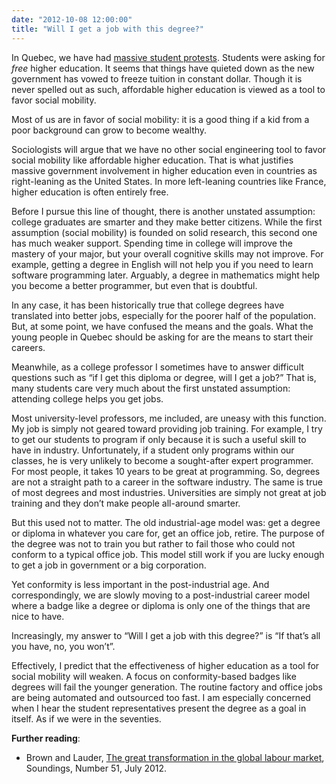 ```yaml
---
date: "2012-10-08 12:00:00"
title: "Will I get a job with this degree?"
---
```




In Quebec, we have had [massive student protests](https://en.wikipedia.org/wiki/2012_Quebec_student_protests). Students were asking for _free_ higher education. It seems that things have quieted down as the new government has vowed to freeze tuition in constant dollar. Though it is never spelled out as such, affordable higher education is viewed as a tool to favor social mobility.

Most of us are in favor of social mobility: it is a good thing if a kid from a poor background can grow to become wealthy.

Sociologists will argue that we have no other social engineering tool to favor social mobility like affordable higher education. That is what justifies massive government involvement in higher education even in countries as right-leaning as the United States. In more left-leaning countries like France, higher education is often entirely free.

Before I pursue this line of thought, there is another unstated assumption: college graduates are smarter and they make better citizens. While the first assumption (social mobility) is founded on solid research, this second one has much weaker support. Spending time in college will improve the mastery of your major, but your overall cognitive skills may not improve. For example, getting a degree in English will not help you if you need to learn software programming later. Arguably, a degree in mathematics might help you become a better programmer, but even that is doubtful.

In any case, it has been historically true that college degrees have translated into better jobs, especially for the poorer half of the population. But, at some point, we have confused the means and the goals. What the young people in Quebec should be asking for are the means to start their careers.

Meanwhile, as a college professor I sometimes have to answer difficult questions such as &ldquo;if I get this diploma or degree, will I get a job?&rdquo; That is, many students care very much about the first unstated assumption: attending college helps you get jobs.

Most university-level professors, me included, are uneasy with this function. My job is simply not geared toward providing job training. For example, I try to get our students to program if only because it is such a useful skill to have in industry. Unfortunately, if a student only programs within our classes, he is very unlikely to become a sought-after expert programmer. For most people, it takes 10 years to be great at programming. So, degrees are not a straight path to a career in the software industry. The same is true of most degrees and most industries. Universities are simply not great at job training and they don&rsquo;t make people all-around smarter.

But this used not to matter. The old industrial-age model was: get a degree or diploma in whatever you care for, get an office job, retire. The purpose of the degree was not to train you but rather to fail those who could not conform to a typical office job. This model still work if you are lucky enough to get a job in government or a big corporation.

Yet conformity is less important in the post-industrial age. And correspondingly, we are slowly moving to a post-industrial career model where a badge like a degree or diploma is only one of the things that are nice to have.

Increasingly, my answer to &ldquo;Will I get a job with this degree?&rdquo; is &ldquo;If that&rsquo;s all you have, no, you won&rsquo;t&rdquo;.

Effectively, I predict that the effectiveness of higher education as a tool for social mobility will weaken. A focus on conformity-based badges like degrees will fail the younger generation. The routine factory and office jobs are being automated and outsourced too fast. I am especially concerned when I hear the student representatives present the degree as a goal in itself. As if we were in the seventies.

__Further reading__:

- Brown and Lauder, [The great transformation in the global labour market](http://www.eurozine.com/pdf/2012-09-05-brown-en.pdf), Soundings, Number 51, July 2012.



